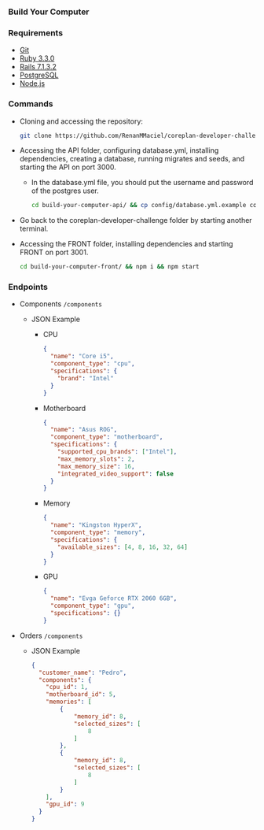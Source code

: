 ### Build Your Computer

### Requirements
  - [Git](https://git-scm.com/downloads)
  - [Ruby 3.3.0](https://www.ruby-lang.org/en/downloads/)
  - [Rails 7.1.3.2](https://rubyonrails.org/)
  - [PostgreSQL](https://www.postgresql.org/download/)
  - [Node.js](https://nodejs.org/en/download/package-manager)

### Commands
  - Cloning and accessing the repository:
    ```bash
    git clone https://github.com/RenanMMaciel/coreplan-developer-challenge.git && cd coreplan-developer-challenge
    ```

  - Accessing the API folder, configuring database.yml, installing dependencies, creating a database, running migrates and seeds, and starting the API on port 3000.
    - In the database.yml file, you should put the username and password of the postgres user.
      ```bash
      cd build-your-computer-api/ && cp config/database.yml.example config/database.yml && bundle install && rails db:create && rails db:migrate && rails db:seed && rails s
      ```

  - Go back to the coreplan-developer-challenge folder by starting another terminal.

  - Accessing the FRONT folder, installing dependencies and starting FRONT on port 3001.
    ```bash
    cd build-your-computer-front/ && npm i && npm start
    ```

### Endpoints
  - Components `/components`
    - JSON Example
      - CPU
        ```json
        {
          "name": "Core i5",
          "component_type": "cpu",
          "specifications": {
            "brand": "Intel"
          }
        }
        ```
  
      - Motherboard
        ```json
        {
          "name": "Asus ROG",
          "component_type": "motherboard",
          "specifications": {
            "supported_cpu_brands": ["Intel"],
            "max_memory_slots": 2,
            "max_memory_size": 16,
            "integrated_video_support": false
          }
        }
        ```
  
      - Memory
        ```json
        {
          "name": "Kingston HyperX",
          "component_type": "memory",
          "specifications": {
            "available_sizes": [4, 8, 16, 32, 64]
          }
        }
        ```
  
      - GPU
        ```json
        {
          "name": "Evga Geforce RTX 2060 6GB",
          "component_type": "gpu",
          "specifications": {}
        }
        ```

  - Orders `/components`
    - JSON Example
      ```json
      {
        "customer_name": "Pedro",
        "components": {
          "cpu_id": 1,
          "motherboard_id": 5,
          "memories": [
              {
                  "memory_id": 8,
                  "selected_sizes": [
                      8
                  ]
              },
              {
                  "memory_id": 8,
                  "selected_sizes": [
                      8
                  ]
              }
          ],
          "gpu_id": 9
        }
      }
      ```
